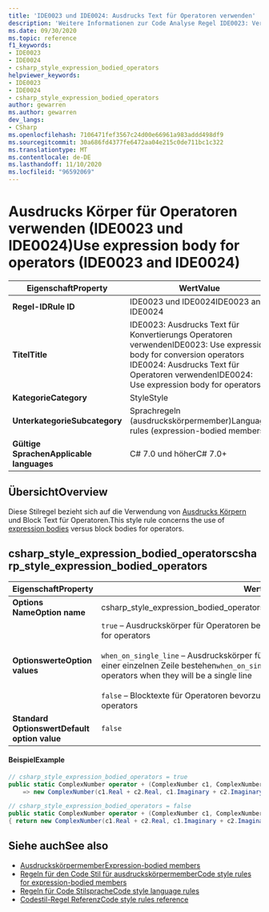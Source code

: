 ```yaml
---
title: 'IDE0023 und IDE0024: Ausdrucks Text für Operatoren verwenden'
description: 'Weitere Informationen zur Code Analyse Regel IDE0023: Verwenden von Ausdrucks Text für Operatoren'
ms.date: 09/30/2020
ms.topic: reference
f1_keywords:
- IDE0023
- IDE0024
- csharp_style_expression_bodied_operators
helpviewer_keywords:
- IDE0023
- IDE0024
- csharp_style_expression_bodied_operators
author: gewarren
ms.author: gewarren
dev_langs:
- CSharp
ms.openlocfilehash: 7106471fef3567c24d00e66961a983addd498df9
ms.sourcegitcommit: 30a686fd4377fe6472aa04e215c0de711bc1c322
ms.translationtype: MT
ms.contentlocale: de-DE
ms.lasthandoff: 11/10/2020
ms.locfileid: "96592069"
---
```

# <a name="use-expression-body-for-operators-ide0023-and-ide0024"></a><span data-ttu-id="4431a-103">Ausdrucks Körper für Operatoren verwenden (IDE0023 und IDE0024)</span><span class="sxs-lookup"><span data-stu-id="4431a-103">Use expression body for operators (IDE0023 and IDE0024)</span></span>

|<span data-ttu-id="4431a-104">Eigenschaft</span><span class="sxs-lookup"><span data-stu-id="4431a-104">Property</span></span>|<span data-ttu-id="4431a-105">Wert</span><span class="sxs-lookup"><span data-stu-id="4431a-105">Value</span></span>|
|-|-|
| <span data-ttu-id="4431a-106">**Regel-ID**</span><span class="sxs-lookup"><span data-stu-id="4431a-106">**Rule ID**</span></span> | <span data-ttu-id="4431a-107">IDE0023 und IDE0024</span><span class="sxs-lookup"><span data-stu-id="4431a-107">IDE0023 and IDE0024</span></span> |
| <span data-ttu-id="4431a-108">**Titel**</span><span class="sxs-lookup"><span data-stu-id="4431a-108">**Title**</span></span> | <span data-ttu-id="4431a-109">IDE0023: Ausdrucks Text für Konvertierungs Operatoren verwenden</span><span class="sxs-lookup"><span data-stu-id="4431a-109">IDE0023: Use expression body for conversion operators</span></span><br/> <span data-ttu-id="4431a-110">IDE0024: Ausdrucks Text für Operatoren verwenden</span><span class="sxs-lookup"><span data-stu-id="4431a-110">IDE0024: Use expression body for operators</span></span> |
| <span data-ttu-id="4431a-111">**Kategorie**</span><span class="sxs-lookup"><span data-stu-id="4431a-111">**Category**</span></span> | <span data-ttu-id="4431a-112">Style</span><span class="sxs-lookup"><span data-stu-id="4431a-112">Style</span></span> |
| <span data-ttu-id="4431a-113">**Unterkategorie**</span><span class="sxs-lookup"><span data-stu-id="4431a-113">**Subcategory**</span></span> | <span data-ttu-id="4431a-114">Sprachregeln (ausdruckskörpermember)</span><span class="sxs-lookup"><span data-stu-id="4431a-114">Language rules (expression-bodied members)</span></span> |
| <span data-ttu-id="4431a-115">**Gültige Sprachen**</span><span class="sxs-lookup"><span data-stu-id="4431a-115">**Applicable languages**</span></span> | <span data-ttu-id="4431a-116">C# 7.0 und höher</span><span class="sxs-lookup"><span data-stu-id="4431a-116">C# 7.0+</span></span> |

## <a name="overview"></a><span data-ttu-id="4431a-117">Übersicht</span><span class="sxs-lookup"><span data-stu-id="4431a-117">Overview</span></span>

<span data-ttu-id="4431a-118">Diese Stilregel bezieht sich auf die Verwendung von [Ausdrucks Körpern](../../../csharp/programming-guide/statements-expressions-operators/expression-bodied-members.md) und Block Text für Operatoren.</span><span class="sxs-lookup"><span data-stu-id="4431a-118">This style rule concerns the use of [expression bodies](../../../csharp/programming-guide/statements-expressions-operators/expression-bodied-members.md) versus block bodies for operators.</span></span>

## <a name="csharp_style_expression_bodied_operators"></a><span data-ttu-id="4431a-119">csharp_style_expression_bodied_operators</span><span class="sxs-lookup"><span data-stu-id="4431a-119">csharp_style_expression_bodied_operators</span></span>

|<span data-ttu-id="4431a-120">Eigenschaft</span><span class="sxs-lookup"><span data-stu-id="4431a-120">Property</span></span>|<span data-ttu-id="4431a-121">Wert</span><span class="sxs-lookup"><span data-stu-id="4431a-121">Value</span></span>|
|-|-|
| <span data-ttu-id="4431a-122">**Options Name**</span><span class="sxs-lookup"><span data-stu-id="4431a-122">**Option name**</span></span> | <span data-ttu-id="4431a-123">csharp_style_expression_bodied_operators</span><span class="sxs-lookup"><span data-stu-id="4431a-123">csharp_style_expression_bodied_operators</span></span>
| <span data-ttu-id="4431a-124">**Optionswerte**</span><span class="sxs-lookup"><span data-stu-id="4431a-124">**Option values**</span></span> | <span data-ttu-id="4431a-125">`true` – Ausdruckskörper für Operatoren bevorzugen</span><span class="sxs-lookup"><span data-stu-id="4431a-125">`true` - Prefer expression bodies for operators</span></span><br /><br /><span data-ttu-id="4431a-126">`when_on_single_line` – Ausdruckskörper für Operatoren bevorzugen, wenn diese aus einer einzelnen Zeile bestehen</span><span class="sxs-lookup"><span data-stu-id="4431a-126">`when_on_single_line` - Prefer expression bodies for operators when they will be a single line</span></span><br /><br /><span data-ttu-id="4431a-127">`false` – Blocktexte für Operatoren bevorzugen.</span><span class="sxs-lookup"><span data-stu-id="4431a-127">`false` - Prefer block bodies for operators</span></span> |
| <span data-ttu-id="4431a-128">**Standard Optionswert**</span><span class="sxs-lookup"><span data-stu-id="4431a-128">**Default option value**</span></span> | `false` |

#### <a name="example"></a><span data-ttu-id="4431a-129">Beispiel</span><span class="sxs-lookup"><span data-stu-id="4431a-129">Example</span></span>

```csharp
// csharp_style_expression_bodied_operators = true
public static ComplexNumber operator + (ComplexNumber c1, ComplexNumber c2)
    => new ComplexNumber(c1.Real + c2.Real, c1.Imaginary + c2.Imaginary);

// csharp_style_expression_bodied_operators = false
public static ComplexNumber operator + (ComplexNumber c1, ComplexNumber c2)
{ return new ComplexNumber(c1.Real + c2.Real, c1.Imaginary + c2.Imaginary); }
```

## <a name="see-also"></a><span data-ttu-id="4431a-130">Siehe auch</span><span class="sxs-lookup"><span data-stu-id="4431a-130">See also</span></span>

- [<span data-ttu-id="4431a-131">Ausdruckskörpermember</span><span class="sxs-lookup"><span data-stu-id="4431a-131">Expression-bodied members</span></span>](../../../csharp/programming-guide/statements-expressions-operators/expression-bodied-members.md)
- [<span data-ttu-id="4431a-132">Regeln für den Code Stil für ausdruckskörpermember</span><span class="sxs-lookup"><span data-stu-id="4431a-132">Code style rules for expression-bodied members</span></span>](expression-bodied-members.md)
- [<span data-ttu-id="4431a-133">Regeln für Code Stilsprache</span><span class="sxs-lookup"><span data-stu-id="4431a-133">Code style language rules</span></span>](language-rules.md)
- [<span data-ttu-id="4431a-134">Codestil-Regel Referenz</span><span class="sxs-lookup"><span data-stu-id="4431a-134">Code style rules reference</span></span>](index.md)
